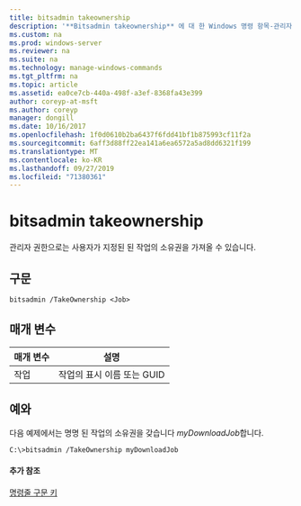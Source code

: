 ```yaml
---
title: bitsadmin takeownership
description: '**Bitsadmin takeownership** 에 대 한 Windows 명령 항목-관리자 권한이 있는 사용자가 지정 된 작업의 소유권을 가져올 수 있습니다.'
ms.custom: na
ms.prod: windows-server
ms.reviewer: na
ms.suite: na
ms.technology: manage-windows-commands
ms.tgt_pltfrm: na
ms.topic: article
ms.assetid: ea0ce7cb-440a-498f-a3ef-8368fa43e399
author: coreyp-at-msft
ms.author: coreyp
manager: dongill
ms.date: 10/16/2017
ms.openlocfilehash: 1f0d0610b2ba6437f6fdd41bf1b875993cf11f2a
ms.sourcegitcommit: 6aff3d88ff22ea141a6ea6572a5ad8dd6321f199
ms.translationtype: MT
ms.contentlocale: ko-KR
ms.lasthandoff: 09/27/2019
ms.locfileid: "71380361"
---
```

# <a name="bitsadmin-takeownership"></a>bitsadmin takeownership



관리자 권한으로는 사용자가 지정된 된 작업의 소유권을 가져올 수 있습니다.

## <a name="syntax"></a>구문

```
bitsadmin /TakeOwnership <Job>
```

## <a name="parameters"></a>매개 변수

|매개 변수|설명|
|---------|-----------|
|작업|작업의 표시 이름 또는 GUID|

## <a name="BKMK_examples"></a>예와

다음 예제에서는 명명 된 작업의 소유권을 갖습니다 *myDownloadJob*합니다.
```
C:\>bitsadmin /TakeOwnership myDownloadJob
```

#### <a name="additional-references"></a>추가 참조

[명령줄 구문 키](command-line-syntax-key.md)